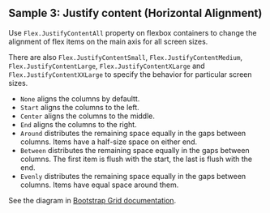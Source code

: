 ## Sample 3: Justify content (Horizontal Alignment)

Use `Flex.JustifyContentAll` property on flexbox containers to change the alignment of flex items on the main axis for all screen sizes.

There are also `Flex.JustifyContentSmall`, `Flex.JustifyContentMedium`, `Flex.JustifyContentLarge`, `Flex.JustifyContentXLarge` and `Flex.JustifyContentXXLarge` to specify the behavior for particular screen sizes.

* `None` aligns the columns by defaultt.
* `Start` aligns the columns to the left.
* `Center` aligns the columns to the middle.
* `End` aligns the columns to the right.
* `Around` distributes the remaining space equally in the gaps between columns. Items have a half-size space on either end.
* `Between` distributes the remaining space equally in the gaps between columns. The first item is flush with the start, the last is flush with the end.
* `Evenly` distributes the remaining space equally in the gaps between columns. Items have equal space around them.


See the diagram in [Bootstrap Grid documentation](<https://getbootstrap.com/docs/5.2/utilities/flex/#justify-content>).


